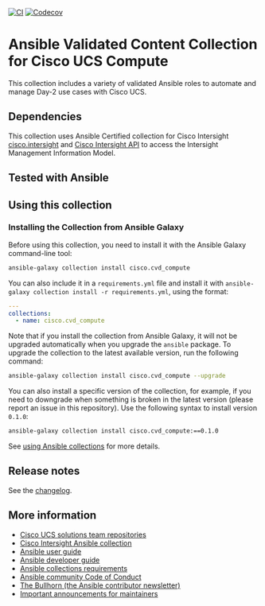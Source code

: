 <!-- Add CI and code coverage badges here. Samples included below. -->
[![CI](https://github.com/ansible-collections/cisco.cvd_compute/workflows/CI/badge.svg?event=push)](https://github.com/ansible-collections/cisco.cvd_compute/actions) [![Codecov](https://img.shields.io/codecov/c/github/ansible-collections/cisco.cvd_compute)](https://codecov.io/gh/ansible-collections/cisco.cvd_compute)

# Ansible Validated Content Collection for Cisco UCS Compute 
<!-- Describe the collection and why a user would want to use it. What does the collection do? -->
This collection includes a variety of validated Ansible roles to automate and manage Day-2 use cases with Cisco UCS.

## Dependencies
This collection uses Ansible Certified collection for Cisco Intersight [cisco.intersight](https://galaxy.ansible.com/ui/repo/published/cisco/intersight) and [Cisco Intersight API](https://intersight.com/apidocs/introduction/overview/) to access the Intersight Management Information Model.

## Tested with Ansible

<!-- List the versions of Ansible the collection has been tested with. Must match what is in galaxy.yml. -->

## Using this collection

<!--Include some quick examples that cover the most common use cases for your collection content. It can include the following examples of installation and upgrade (change NAMESPACE.COLLECTION_NAME correspondingly):-->

### Installing the Collection from Ansible Galaxy

Before using this collection, you need to install it with the Ansible Galaxy command-line tool:

```bash
ansible-galaxy collection install cisco.cvd_compute
```

You can also include it in a `requirements.yml` file and install it with `ansible-galaxy collection install -r requirements.yml`, using the format:

```yaml
---
collections:
  - name: cisco.cvd_compute
```

Note that if you install the collection from Ansible Galaxy, it will not be upgraded automatically when you upgrade the `ansible` package. To upgrade the collection to the latest available version, run the following command:

```bash
ansible-galaxy collection install cisco.cvd_compute --upgrade
```

You can also install a specific version of the collection, for example, if you need to downgrade when something is broken in the latest version (please report an issue in this repository). Use the following syntax to install version `0.1.0`:

```bash
ansible-galaxy collection install cisco.cvd_compute:==0.1.0
```

See [using Ansible collections](https://docs.ansible.com/ansible/devel/user_guide/collections_using.html) for more details.

## Release notes

See the [changelog](https://github.com/ansible-collections/cisco.cvd_compute/tree/main/CHANGELOG.rst).

## More information

* [Cisco UCS solutions team repositories](https://github.com/ucs-compute-solutions)
* [Cisco Intersight Ansible collection](https://galaxy.ansible.com/cisco/intersight)
* [Ansible user guide](https://docs.ansible.com/ansible/devel/user_guide/index.html)
* [Ansible developer guide](https://docs.ansible.com/ansible/devel/dev_guide/index.html)
* [Ansible collections requirements](https://docs.ansible.com/ansible/devel/community/collection_contributors/collection_requirements.html)
* [Ansible community Code of Conduct](https://docs.ansible.com/ansible/devel/community/code_of_conduct.html)
* [The Bullhorn (the Ansible contributor newsletter)](https://docs.ansible.com/ansible/devel/community/communication.html#the-bullhorn)
* [Important announcements for maintainers](https://github.com/ansible-collections/news-for-maintainers)
